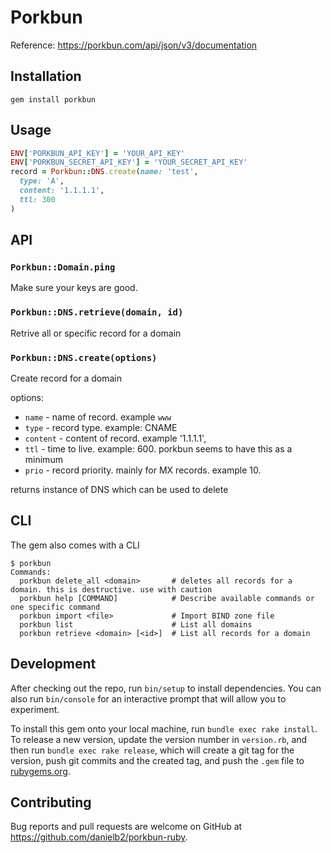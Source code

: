 # Porkbun

Reference: https://porkbun.com/api/json/v3/documentation

## Installation

`gem install porkbun`

## Usage

```ruby
ENV['PORKBUN_API_KEY'] = 'YOUR_API_KEY'
ENV['PORKBUN_SECRET_API_KEY'] = 'YOUR_SECRET_API_KEY'
record = Porkbun::DNS.create(name: 'test',
  type: 'A',
  content: '1.1.1.1',
  ttl: 300
)
```

## API

### `Porkbun::Domain.ping`

Make sure your keys are good.

### `Porkbun::DNS.retrieve(domain, id)`

Retrive all or specific record for a domain

### `Porkbun::DNS.create(options)`

Create record for a domain

options:
- `name` - name of record. example `www`
- `type` - record type. example: CNAME
- `content` - content of record. example '1.1.1.1',
- `ttl` - time to live. example: 600. porkbun seems to have this as a minimum
- `prio` - record priority. mainly for MX records. example 10.

returns instance of DNS which can be used to delete

## CLI

The gem also comes with a CLI

    $ porkbun
    Commands:
      porkbun delete_all <domain>       # deletes all records for a domain. this is destructive. use with caution
      porkbun help [COMMAND]            # Describe available commands or one specific command
      porkbun import <file>             # Import BIND zone file
      porkbun list                      # List all domains
      porkbun retrieve <domain> [<id>]  # List all records for a domain

## Development

After checking out the repo, run `bin/setup` to install dependencies. You can also run `bin/console` for an interactive prompt that will allow you to experiment.

To install this gem onto your local machine, run `bundle exec rake install`. To release a new version, update the version number in `version.rb`, and then run `bundle exec rake release`, which will create a git tag for the version, push git commits and the created tag, and push the `.gem` file to [rubygems.org](https://rubygems.org).

## Contributing

Bug reports and pull requests are welcome on GitHub at https://github.com/danielb2/porkbun-ruby.
